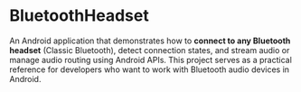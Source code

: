 # BluetoothHeadset
An Android application that demonstrates how to **connect to any Bluetooth headset** (Classic Bluetooth), detect connection states, and stream audio or manage audio routing using Android APIs. This project serves as a practical reference for developers who want to work with Bluetooth audio devices in Android.
